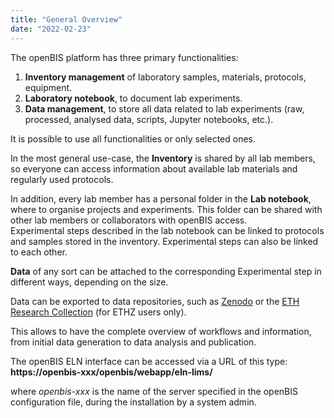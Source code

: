 ```yaml
---
title: "General Overview"
date: "2022-02-23"
---
```


  
The openBIS platform has three primary functionalities:  
  

1. **Inventory management** of laboratory samples, materials, protocols, equipment.
2. **Laboratory notebook**, to document lab experiments.
3. **Data management**, to store all data related to lab experiments (raw, processed, analysed data, scripts, Jupyter notebooks, etc.).

  
It is possible to use all functionalities or only selected ones.

In the most general use-case, the **Inventory** is shared by all lab members, so everyone can access information about available lab materials and regularly used protocols. 

In addition, every lab member has a personal folder in the **Lab notebook**, where to organise projects and experiments. This folder can be shared with other lab members or collaborators with openBIS access.  
Experimental steps described in the lab notebook can be linked to protocols and samples stored in the inventory. Experimental steps can also be linked to each other.

**Data** of any sort can be attached to the corresponding Experimental step in different ways, depending on the size.

Data can be exported to data repositories, such as [Zenodo](https://zenodo.org/) or the [ETH Research Collection](https://www.research-collection.ethz.ch/) (for ETHZ users only).  
  

This allows to have the complete overview of workflows and information, from initial data generation to data analysis and publication.  
  

The openBIS ELN interface can be accessed via a URL of this type: **https://openbis-xxx/openbis/webapp/eln-lims/**  
  

where _openbis-xxx_ is the name of the server specified in the openBIS configuration file, during the installation by a system admin.
